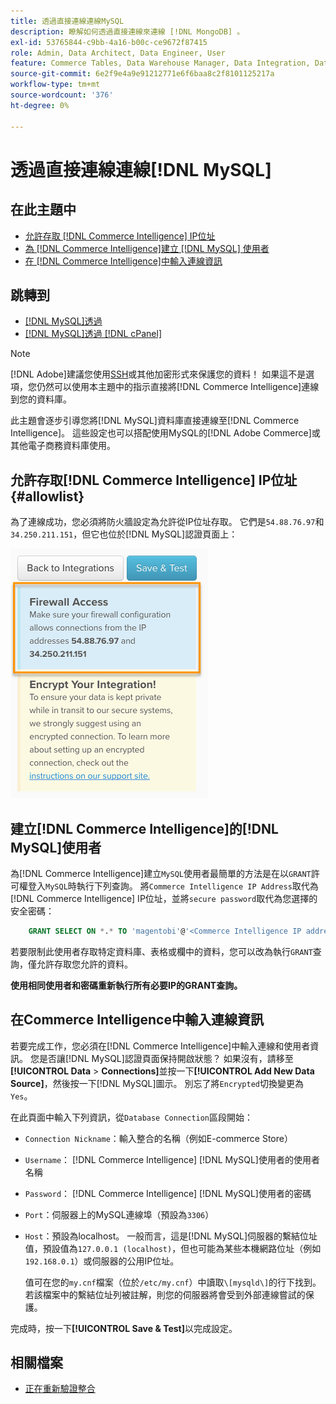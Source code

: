 ```yaml
---
title: 透過直接連線連線MySQL
description: 瞭解如何透過直接連線來連線 [!DNL MongoDB] 。
exl-id: 53765844-c9bb-4a16-b00c-ce9672f87415
role: Admin, Data Architect, Data Engineer, User
feature: Commerce Tables, Data Warehouse Manager, Data Integration, Data Import/Export
source-git-commit: 6e2f9e4a9e91212771e6f6baa8c2f8101125217a
workflow-type: tm+mt
source-wordcount: '376'
ht-degree: 0%

---
```


# 透過直接連線連線[!DNL MySQL]

## 在此主題中

* [允許存取 [!DNL Commerce Intelligence] IP位址](#allowlist)
* [為 [!DNL Commerce Intelligence]建立 [!DNL MySQL] 使用者](#steptwo)
* [在 [!DNL Commerce Intelligence]中輸入連線資訊](#stepthree)

## 跳轉到

* [[!DNL MySQL]透過 ](../integrations/mysql-via-ssh-tunnel.md)
* [[!DNL MySQL]透過 [!DNL cPanel]](../integrations/mysql-via-cpanel.md)

>[!NOTE]
>
>[!DNL Adobe]建議您使用[SSH](../integrations/mysql-via-ssh-tunnel.md)或其他加密形式來保護您的資料！ 如果這不是選項，您仍然可以使用本主題中的指示直接將[!DNL Commerce Intelligence]連線到您的資料庫。

此主題會逐步引導您將[!DNL MySQL]資料庫直接連線至[!DNL Commerce Intelligence]。 這些設定也可以搭配使用MySQL的[!DNL Adobe Commerce]或其他電子商務資料庫使用。

## 允許存取[!DNL Commerce Intelligence] IP位址 {#allowlist}

為了連線成功，您必須將防火牆設定為允許從IP位址存取。 它們是`54.88.76.97`和`34.250.211.151`，但它也位於[!DNL MySQL]認證頁面上：

![MBI_Allow_Access_IPs.png](../../../assets/MBI_allow_access_IPs.png)

## 建立[!DNL Commerce Intelligence]的[!DNL MySQL]使用者

為[!DNL Commerce Intelligence]建立`MySQL`使用者最簡單的方法是在以`GRANT`許可權登入`MySQL`時執行下列查詢。 將`Commerce Intelligence IP Address`取代為[!DNL Commerce Intelligence] IP位址，並將`secure password`取代為您選擇的安全密碼：

```sql
    GRANT SELECT ON *.* TO 'magentobi'@'<Commerce Intelligence IP address>' IDENTIFIED BY '<secure password>';
```

若要限制此使用者存取特定資料庫、表格或欄中的資料，您可以改為執行`GRANT`查詢，僅允許存取您允許的資料。

**使用相同使用者和密碼重新執行所有必要IP的GRANT查詢。**

## 在Commerce Intelligence中輸入連線資訊

若要完成工作，您必須在[!DNL Commerce Intelligence]中輸入連線和使用者資訊。 您是否讓[!DNL MySQL]認證頁面保持開啟狀態？ 如果沒有，請移至&#x200B;**[!UICONTROL Data** > **Connections]**&#x200B;並按一下&#x200B;**[!UICONTROL Add New Data Source]**，然後按一下[!DNL MySQL]圖示。 別忘了將`Encrypted`切換變更為`Yes`。

在此頁面中輸入下列資訊，從`Database Connection`區段開始：

* `Connection Nickname`：輸入整合的名稱（例如E-commerce Store）
* `Username`： [!DNL Commerce Intelligence] [!DNL MySQL]使用者的使用者名稱
* `Password`： [!DNL Commerce Intelligence] [!DNL MySQL]使用者的密碼
* `Port`：伺服器上的MySQL連線埠（預設為`3306`）
* `Host`：預設為localhost。 一般而言，這是[!DNL MySQL]伺服器的繫結位址值，預設值為`127.0.0.1 (localhost)`，但也可能為某些本機網路位址（例如`192.168.0.1`）或伺服器的公用IP位址。

  值可在您的`my.cnf`檔案（位於`/etc/my.cnf`）中讀取`\[mysqld\]`的行下找到。 若該檔案中的繫結位址列被註解，則您的伺服器將會受到外部連線嘗試的保護。

完成時，按一下&#x200B;**[!UICONTROL Save & Test]**&#x200B;以完成設定。

## 相關檔案

* [正在重新驗證整合](https://experienceleague.adobe.com/docs/commerce-knowledge-base/kb/how-to/mbi-reauthenticating-integrations.html)
